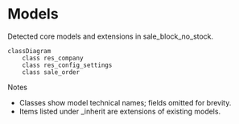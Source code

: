 # Models

Detected core models and extensions in sale_block_no_stock.

```mermaid
classDiagram
    class res_company
    class res_config_settings
    class sale_order
```

Notes
- Classes show model technical names; fields omitted for brevity.
- Items listed under _inherit are extensions of existing models.
